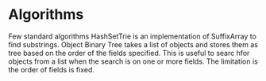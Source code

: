 # Algorithms
Few standard algorithms
HashSetTrie is an implementation of SuffixArray to find substrings.
Object Binary Tree takes a list of objects and stores them as tree based on the order of the fields specified. This is useful to searc hfor objects from a list when the search is on one or more fields. The limitation is the order of fields is fixed.
